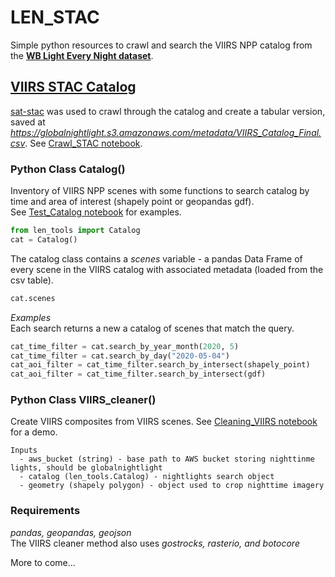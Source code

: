 # LEN_STAC
Simple python resources to crawl and search the VIIRS NPP catalog from the [**WB Light Every Night dataset**](https://registry.opendata.aws/wb-light-every-night/).
## [VIIRS STAC Catalog](https://globalnightlight.s3.amazonaws.com/VIIRS_npp_catalog.json)
[sat-stac](https://github.com/sat-utils/sat-stac) was used to crawl through the catalog and create a tabular version, saved at *https://globalnightlight.s3.amazonaws.com/metadata/VIIRS_Catalog_Final.csv*. See [Crawl_STAC notebook](notebooks/Crawl_STAC.ipynb).
### Python Class **Catalog()**
Inventory of VIIRS NPP scenes with some functions to search catalog by time and area of interest (shapely point or geopandas gdf).  
See [Test_Catalog notebook](notebooks/Test_Catalog.ipynb) for examples.
```python
from len_tools import Catalog
cat = Catalog()
```
The catalog class contains a *scenes* variable - a pandas Data Frame of every scene in the VIIRS catalog with associated metadata (loaded from the csv table).
```python
cat.scenes
```
*Examples*  
Each search returns a new a catalog of scenes that match the query.
```python
cat_time_filter = cat.search_by_year_month(2020, 5)
cat_time_filter = cat.search_by_day("2020-05-04")
cat_aoi_filter = cat_time_filter.search_by_intersect(shapely_point)
cat_aoi_filter = cat_time_filter.search_by_intersect(gdf)
```
### Python Class **VIIRS_cleaner()**
Create VIIRS composites from VIIRS scenes.
See [Cleaning_VIIRS notebook](notebooks/Cleaning_VIIRS.ipynb) for a demo.
```
Inputs
  - aws_bucket (string) - base path to AWS bucket storing nighttinme lights, should be globalnightlight
  - catalog (len_tools.Catalog) - nightlights search object
  - geometry (shapely polygon) - object used to crop nighttime imagery
```
### Requirements
*pandas, geopandas, geojson*  
The VIIRS cleaner method also uses *gostrocks, rasterio, and botocore*

More to come...

